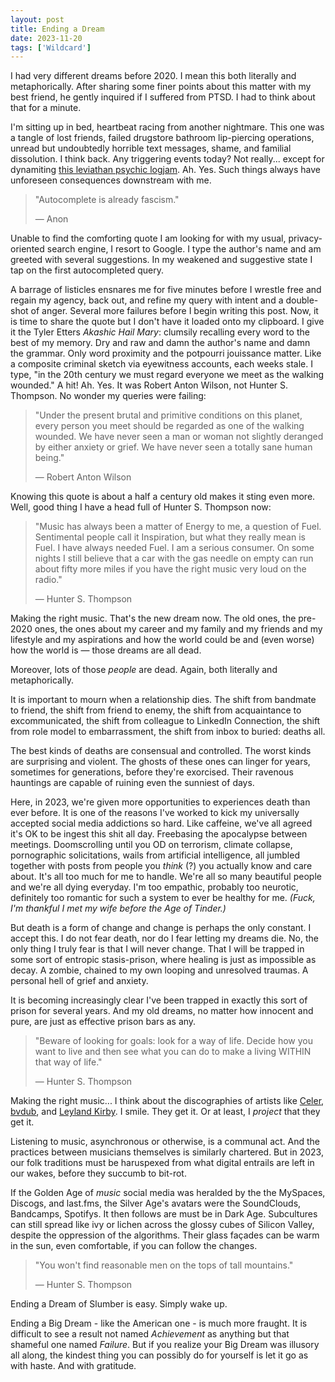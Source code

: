 ```yaml
---
layout: post
title: Ending a Dream
date: 2023-11-20
tags: ['Wildcard']
---
```

I had very different dreams before 2020. I mean this both literally and metaphorically. After sharing some finer points about this matter with my best friend, he gently inquired if I suffered from PTSD. I had to think about that for a minute.<!--x-->

I'm sitting up in bed, heartbeat racing from another nightmare. This one was a tangle of lost friends, failed drugstore bathroom lip-piercing operations, unread but undoubtedly horrible text messages, shame, and familial dissolution. I think back. Any triggering events today? Not really... except for dynamiting [this leviathan psychic logjam](/2023/11/19/ending-a-game/). Ah. Yes. Such things always have unforeseen consequences downstream with me.

> "Autocomplete is already fascism."
>
> — Anon

Unable to find the comforting quote I am looking for with my usual, privacy-oriented search engine, I resort to Google. I type the author's name and am greeted with several suggestions. In my weakened and suggestive state I tap on the first autocompleted query.

A barrage of listicles ensnares me for five minutes before I wrestle free and regain my agency, back out, and refine my query with intent and a double-shot of anger. Several more failures before I begin writing this post. Now, it is time to share the quote but I don't have it loaded onto my clipboard. I give it the Tyler Etters *Akashic Hail Mary*: clumsily recalling every word to the best of my memory. Dry and raw and damn the author's name and damn the grammar. Only word proximity and the potpourri jouissance matter. Like a composite criminal sketch via eyewitness accounts, each weeks stale. I type, "in the 20th century we must regard everyone we meet as the walking wounded." A hit! Ah. Yes. It was Robert Anton Wilson, not Hunter S. Thompson. No wonder my queries were failing:

> "Under the present brutal and primitive conditions on this planet, every person you meet should be regarded as one of the walking wounded. We have never seen a man or woman not slightly deranged by either anxiety or grief. We have never seen a totally sane human being."
>
> — Robert Anton Wilson

Knowing this quote is about a half a century old makes it sting even more. Well, good thing I have a head full of Hunter S. Thompson now:

> "Music has always been a matter of Energy to me, a question of Fuel. Sentimental people call it Inspiration, but what they really mean is Fuel. I have always needed Fuel. I am a serious consumer. On some nights I still believe that a car with the gas needle on empty can run about fifty more miles if you have the right music very loud on the radio."
>
> — Hunter S. Thompson

Making the right music. That's the new dream now. The old ones, the pre-2020 ones, the ones about my career and my family and my friends and my lifestyle and my aspirations and how the world could be and (even worse) how the world is — those dreams are all dead.

Moreover, lots of those *people* are dead. Again, both literally and metaphorically.

It is important to mourn when a relationship dies. The shift from bandmate to friend, the shift from friend to enemy, the shift from acquaintance to excommunicated, the shift from colleague to LinkedIn Connection, the shift from role model to embarrassment, the shift from inbox to buried: deaths all.

The best kinds of deaths are consensual and controlled. The worst kinds are surprising and violent. The ghosts of these ones can linger for years, sometimes for generations, before they're exorcised. Their ravenous hauntings are capable of ruining even the sunniest of days.

Here, in 2023, we're given more opportunities to experiences death than ever before. It is one of the reasons I've worked to kick my universally accepted social media addictions so hard. Like caffeine, we've all agreed it's OK to be ingest this shit all day. Freebasing the apocalypse between meetings. Doomscrolling until you OD on terrorism, climate collapse, pornographic solicitations, wails from artificial intelligence, all jumbled together with posts from people you *think* (?) you actually know and care about. It's all too much for me to handle. We're all so many beautiful people and we're all dying everyday. I'm too empathic, probably too neurotic, definitely too romantic for such a system to ever be healthy for me. *(Fuck, I'm thankful I met my wife before the Age of Tinder.)*

But death is a form of change and change is perhaps the only constant. I accept this. I do not fear death, nor do I fear letting my dreams die. No, the only thing I truly fear is that I will never change. That I will be trapped in some sort of entropic stasis-prison, where healing is just as impossible as decay. A zombie, chained to my own looping and unresolved traumas. A personal hell of grief and anxiety.

It is becoming increasingly clear I've been trapped in exactly this sort of prison for several years. And my old dreams, no matter how innocent and pure, are just as effective prison bars as any.

> "Beware of looking for goals: look for a way of life. Decide how you want to live and then see what you can do to make a living WITHIN that way of life."
>
> — Hunter S. Thompson

Making the right music... I think about the discographies of artists like [Celer](https://celer.bandcamp.com/), [bvdub](https://bvdub.bandcamp.com/), and [Leyland Kirby](https://haftw.bandcamp.com/). I smile. They get it. Or at least, I *project* that they get it.

Listening to music, asynchronous or otherwise, is a communal act. And the practices between musicians themselves is similarly chartered. But in 2023, our folk traditions must be haruspexed from what digital entrails are left in our wakes, before they succumb to bit-rot.

If the Golden Age of *music* social media was heralded by the the MySpaces, Discogs, and last.fms, the Silver Age's avatars were the SoundClouds, Bandcamps, Spotifys. It then follows are must be in Dark Age. Subcultures can still spread like ivy or lichen across the glossy cubes of Silicon Valley, despite the oppression of the algorithms. Their glass façades can be warm in the sun, even comfortable, if you can follow the changes.

> "You won't find reasonable men on the tops of tall mountains."
>
> — Hunter S. Thompson

Ending a Dream of Slumber is easy. Simply wake up.

Ending a Big Dream - like the American one - is much more fraught. It is difficult to see a result not named *Achievement* as anything but that shameful one named *Failure*. But if you realize your Big Dream was illusory all along, the kindest thing you can possibly do for yourself is let it go as with haste. And with gratitude.
